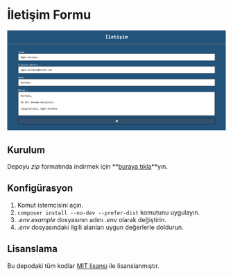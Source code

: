 # İletişim Formu

![Ekran Görüntüsü][1]

## Kurulum

Depoyu *zip* formatında indirmek için **[buraya tıkla][2]**yın.

## Konfigürasyon

1. Komut istemcisini açın.
2. `composer install --no-dev --prefer-dist` komutunu uygulayın.
3. *.env.example* dosyasının adını *.env* olarak değiştirin.
4. *.env* dosyasındaki ilgili alanları uygun değerlerle doldurun.

## Lisanslama

Bu depodaki tüm kodlar [MIT lisansı][3] ile lisanslanmıştır.

[1]: https://github.com/ogunkarakus/contact-form/raw/master/screenshot-tr_TR.png
[2]: https://github.com/ogunkarakus/contact-form/archive/master.zip
[3]: https://opensource.org/licenses/MIT
